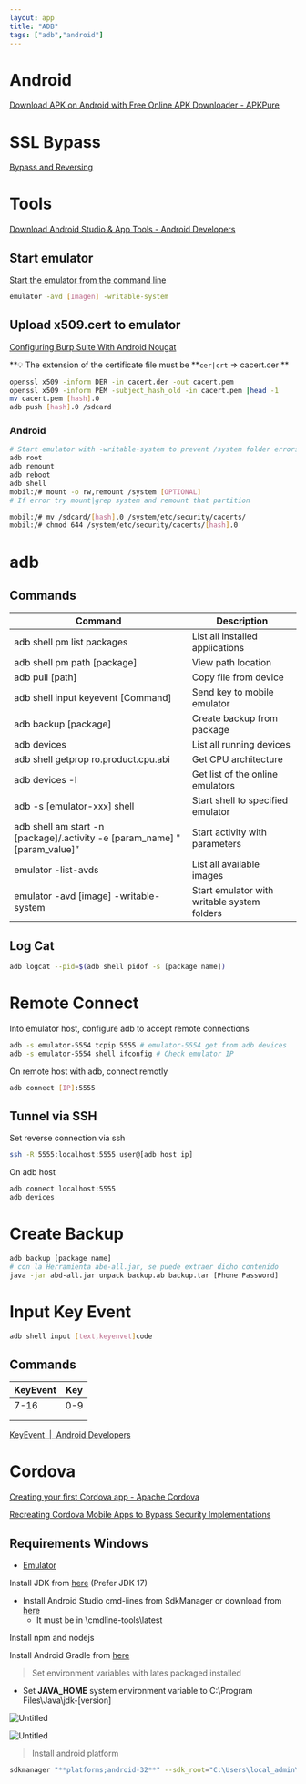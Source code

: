 ```yaml
---
layout: app
title: "ADB"
tags: ["adb","android"]
---
```

# Android


[Download APK on Android with Free Online APK Downloader - APKPure](https://apkpure.com/)

# SSL Bypass

[Bypass and Reversing](https://www.notion.so/Bypass-and-Reversing-1a3c1466da71486184083cbc39d09580?pvs=21)

# Tools

[Download Android Studio & App Tools - Android Developers](https://developer.android.com/studio?pkg=tools)

## Start emulator

[Start the emulator from the command line](https://developer.android.com/studio/run/emulator-commandline)

```bash
emulator -avd [Imagen] -writable-system 
```

## Upload x509.cert to emulator

[Configuring Burp Suite With Android Nougat](https://blog.ropnop.com/configuring-burp-suite-with-android-nougat)

**💡 The extension of the certificate file must be **`cer|crt` ⇒ cacert.cer **

```bash
openssl x509 -inform DER -in cacert.der -out cacert.pem  
openssl x509 -inform PEM -subject_hash_old -in cacert.pem |head -1  
mv cacert.pem [hash].0
adb push [hash].0 /sdcard
```

### Android

```bash
# Start emulator with -writable-system to prevent /system folder errors or double-check
adb root
adb remount
adb reboot
adb shell
mobil:/# mount -o rw,remount /system [OPTIONAL]
# If error try mount|grep system and remount that partition

mobil:/# mv /sdcard/[hash].0 /system/etc/security/cacerts/
mobil:/# chmod 644 /system/etc/security/cacerts/[hash].0
```

# adb

## Commands

| Command | Description |
| --- | --- |
| adb shell pm list packages | List all installed applications |
| adb shell pm path [package] | View path location |
| adb pull [path] | Copy file from device  |
| adb shell input keyevent [Command] | Send key to mobile emulator |
| adb backup [package] | Create backup from package |
| adb devices | List all running devices |
| adb shell getprop ro.product.cpu.abi | Get CPU architecture |
| adb devices -l | Get list of the online emulators |
| adb -s [emulator-xxx] shell | Start shell to specified emulator |
| adb shell am start -n [package]/.activity -e [param_name] "[param_value]” | Start activity with parameters |
| emulator -list-avds | List all available images |
| emulator -avd [image] -writable-system | Start emulator with writable system folders |

## Log Cat

```bash
adb logcat --pid=$(adb shell pidof -s [package name])
```

# Remote Connect

Into emulator host, configure adb to accept remote connections

```bash
adb -s emulator-5554 tcpip 5555 # emulator-5554 get from adb devices
adb -s emulator-5554 shell ifconfig # Check emulator IP
```

On remote host with adb, connect remotly

```bash
adb connect [IP]:5555
```

## Tunnel via SSH

Set reverse connection via ssh

```bash
ssh -R 5555:localhost:5555 user@[adb host ip]
```

On adb host

```bash
adb connect localhost:5555
adb devices
```

# Create Backup

```bash
adb backup [package name]
# con la Herramienta abe-all.jar, se puede extraer dicho contenido
java -jar abd-all.jar unpack backup.ab backup.tar [Phone Password]
```

# Input Key Event

```bash
adb shell input [text,keyenvet]code
```

## Commands

| KeyEvent | Key |
| --- | --- |
| 7-16 | 0-9 |
|  |  |
|  |  |

[KeyEvent  |  Android Developers](https://developer.android.com/reference/android/view/KeyEvent)

# Cordova

[Creating your first Cordova app - Apache Cordova](https://cordova.apache.org/docs/en/11.x/guide/cli/)

[Recreating Cordova Mobile Apps to Bypass Security Implementations](https://infosecwriteups.com/recreating-cordova-mobile-apps-to-bypass-security-implementations-8845ff7bdc58)

## Requirements Windows

- [Emulator](https://developer.android.com/studio/emulator_archive)

Install JDK from [here](https://www.oracle.com/java/technologies/downloads/#jdk21-windows) (Prefer JDK 17)

- Install Android Studio cmd-lines from SdkManager or download from [here](https://developer.android.com/studio?pkg=tools)
    - It must be in  \cmdline-tools\latest

Install npm and nodejs

Install Android Gradle from [here](https://gradle.org/install/)

> Set environment variables with lates packaged installed
> 
- Set **JAVA_HOME** system environment variable to C:\Program Files\Java\jdk-[version]

![Untitled](Android%20175eabcc8f6a4573b1db8016b522eb57/Untitled.png)

![Untitled](Android%20175eabcc8f6a4573b1db8016b522eb57/Untitled%201.png)

> Install android platform
> 

```bash
sdkmanager "**platforms;android-32**" --sdk_root="C:\Users\local_admin\AppData\Local\Android\Sdk\cmdline-tools\latest\bin"
```

